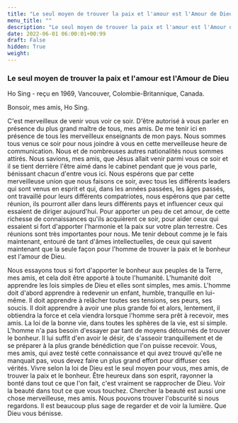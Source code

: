 ```yaml
---
title: "Le seul moyen de trouver la paix et l'amour est l'Amour de Dieu"
menu_title: ""
description: "Le seul moyen de trouver la paix et l'amour est l'Amour de Dieu"
date: 2022-06-01 06:00:01+00:99
draft: False
hidden: True
weight:
---
```

### Le seul moyen de trouver la paix et l'amour est l'Amour de Dieu

Ho Sing - reçu en 1969, Vancouver, Colombie-Britannique, Canada.

Bonsoir, mes amis, Ho Sing.

C'est merveilleux de venir vous voir ce soir. D'être autorisé à vous parler en présence du plus grand maître de tous, mes amis. De me tenir ici en présence de tous les merveilleux enseignants de mon pays.
Nous sommes tous venus ce soir pour nous joindre à vous en cette merveilleuse heure de communication. Nous et de nombreuses autres nationalités nous sommes attirés. Nous savions, mes amis, que Jésus allait venir parmi vous ce soir et il se tient derrière l'être aimé dans le cabinet pendant que je vous parle, bénissant chacun d'entre vous ici. Nous espérons que par cette merveilleuse union que nous faisons ce soir, avec tous les différents leaders qui sont venus en esprit et qui, dans les années passées, les âges passés, ont travaillé pour leurs différents compatriotes, nous espérons que par cette réunion, ils pourront aller dans leurs différents pays et influencer ceux qui essaient de diriger aujourd'hui. Pour apporter un peu de cet amour, de cette richesse de connaissances qu'ils acquièrent ce soir, pour aider ceux qui essaient si fort d'apporter l'harmonie et la paix sur votre plan terrestre. Ces réunions sont très importantes pour nous. Me tenir debout comme je le fais maintenant, entouré de tant d'âmes intellectuelles, de ceux qui savent maintenant que la seule façon pour l'homme de trouver la paix et le bonheur est l'amour de Dieu.

Nous essayons tous si fort d'apporter le bonheur aux peuples de la Terre, mes amis, et cela doit être apporté à toute l'humanité. L'humanité doit apprendre les lois simples de Dieu et elles sont simples, mes amis. L'homme doit d'abord apprendre à redevenir un enfant, humble, tranquille en lui-même. Il doit apprendre à relâcher toutes ses tensions, ses peurs, ses soucis. Il doit apprendre à avoir une plus grande foi et alors, lentement, il obtiendra la force et cela viendra lorsque l'homme sera prêt à recevoir, mes amis. La loi de la bonne vie, dans toutes les sphères de la vie, est si simple. L'homme n'a pas besoin d'essayer par tant de moyens détournés de trouver le bonheur. Il lui suffit d'en avoir le désir, de s'asseoir tranquillement et de se préparer à la plus grande bénédiction que l'on puisse recevoir. Vous, mes amis, qui avez testé cette connaissance et qui avez trouvé qu'elle ne manquait pas, vous devez faire un plus grand effort pour diffuser ces vérités. Vivre selon la loi de Dieu est le seul moyen pour vous, mes amis, de trouver la paix et le bonheur. Être heureux dans son esprit, rayonner la bonté dans tout ce que l'on fait, c'est vraiment se rapprocher de Dieu. Voir la beauté dans tout ce que vous touchez. Chercher la beauté est aussi une chose merveilleuse, mes amis. Nous pouvons trouver l'obscurité si nous regardons. Il est beaucoup plus sage de regarder et de voir la lumière. Que Dieu vous bénisse.
